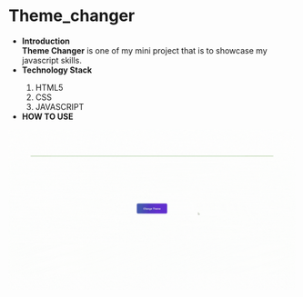 # Theme_changer
<ul>
<li><b>Introduction</b></li>
<b>Theme Changer</b> is one of my mini project that is to showcase my javascript skills.
<br/>

<li><b>Technology Stack</b></li>
<ol>
<li>HTML5</li>
<li>CSS</li>
<li>JAVASCRIPT</li>
</ol>

<li><b>HOW TO USE</b></li>
</ul>


![](https://github.com/Abhiraj-Sardar/Theme_changer/blob/master/img/output.gif)
